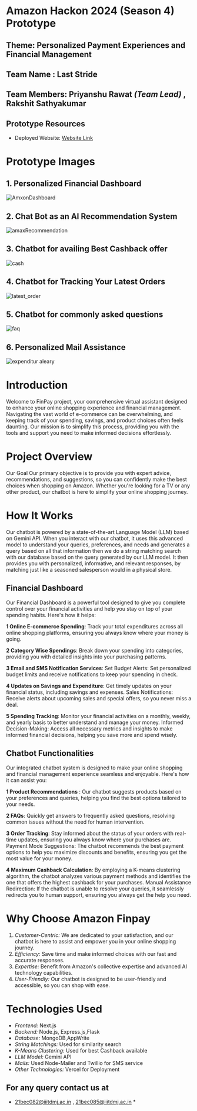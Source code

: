 # Amazon Hackon 2024 (Season 4) Prototype
## Theme: Personalized Payment Experiences and Financial Management
## Team Name : **Last Stride**
## Team Members:  Priyanshu Rawat *(Team Lead)* , Rakshit Sathyakumar

## Prototype Resources
- Deployed Website: [Website Link](https://fin-pay.vercel.app/)

# Prototype Images

## 1. Personalized Financial Dashboard
![AmxonDashboard](https://github.com/RakshitSathyakumar/FinPay/assets/114494873/64701045-875f-476c-92dd-ee80b3dc19e6)

## 2. Chat Bot as an AI Recommendation System
![amaxRecommendation](https://github.com/RakshitSathyakumar/FinPay/assets/114494873/af28c976-ad69-462d-8094-9ca7fce99ce7)

## 3. Chatbot for availing Best Cashback offer
![cash](https://github.com/RakshitSathyakumar/FinPay/assets/114494873/eb803f5a-7c4f-42ae-b916-26af8aeb7e56)

## 4. Chatbot for Tracking Your Latest Orders
![latest_order](https://github.com/RakshitSathyakumar/FinPay/assets/114494873/2aab7087-16a5-4c2b-b667-2168ede86b7a)

## 5. Chatbot for commonly asked questions
![faq](https://github.com/RakshitSathyakumar/FinPay/assets/114494873/8768c03a-f8b5-4fa3-99bd-0e0ab1890e5f)

## 6. Personalized Mail Assistance
![expenditur aleary](https://github.com/RakshitSathyakumar/FinPay/assets/114494873/fc695d8e-bce1-42cc-bf80-b5b0731ee40f)
     
  

# Introduction
Welcome to FinPay project, your comprehensive virtual assistant designed to enhance your online shopping experience and financial management. Navigating the vast world of e-commerce can be overwhelming, and keeping track of your spending, savings, and product choices often feels daunting. Our mission is to simplify this process, providing you with the tools and support you need to make informed decisions effortlessly.

# Project Overview
Our Goal
Our primary objective is to provide you with expert advice, recommendations, and suggestions, so you can confidently make the best choices when shopping on Amazon. Whether you're looking for a TV or any other product, our chatbot is here to simplify your online shopping journey.

# How It Works
Our chatbot is powered by a state-of-the-art Language Model (LLM) based on Gemini API. When you interact with our chatbot, it uses this advanced model to understand your queries, preferences, and needs and generates a query based on all that information then we do a string matching search with our database based on the query generated by our LLM model. It then provides you with personalized, informative, and relevant responses, by matching just like a seasoned salesperson would in a physical store.

## Financial Dashboard
Our Financial Dashboard is a powerful tool designed to give you complete control over your financial activities and help you stay on top of your spending habits. Here's how it helps:

**1 Online E-commerce Spending**: Track your total expenditures across all online shopping platforms, ensuring you always know where your money is going.

**2 Category Wise Spendings**: Break down your spending into categories, providing you with detailed insights into your purchasing patterns.

**3 Email and SMS Notification Services**:
Set Budget Alerts: Set personalized budget limits and receive notifications to keep your spending in check.

**4 Updates on Savings and Expenditure**: Get timely updates on your financial status, including savings and expenses.
Sales Notifications: Receive alerts about upcoming sales and special offers, so you never miss a deal.

**5 Spending Tracking**: Monitor your financial activities on a monthly, weekly, and yearly basis to better understand and manage your money.
Informed Decision-Making: Access all necessary metrics and insights to make informed financial decisions, helping you save more and spend wisely.

## Chatbot Functionalities

Our integrated chatbot system is designed to make your online shopping and financial management experience seamless and enjoyable. Here's how it can assist you:

**1 Product Recommendations** : Our chatbot suggests products based on your preferences and queries, helping you find the best options tailored to your needs.

**2 FAQs**: Quickly get answers to frequently asked questions, resolving common issues without the need for human intervention.

**3 Order Tracking**: Stay informed about the status of your orders with real-time updates, ensuring you always know where your purchases are.
Payment Mode Suggestions: The chatbot recommends the best payment options to help you maximize discounts and benefits, ensuring you get the most value for your money.

**4 Maximum Cashback Calculation**: By employing a K-means clustering algorithm, the chatbot analyzes various payment methods and identifies the one that offers the highest cashback for your purchases.
Manual Assistance Redirection: If the chatbot is unable to resolve your queries, it seamlessly redirects you to human support, ensuring you always get the help you need.


# Why Choose Amazon Finpay
1. *Customer-Centric:* We are dedicated to your satisfaction, and our chatbot is here to assist and empower you in your online shopping journey.
2. *Efficiency:* Save time and make informed choices with our fast and accurate responses.
3. *Expertise:* Benefit from Amazon's collective expertise and advanced AI technology capabilities.
4. *User-Friendly:* Our chatbot is designed to be user-friendly and accessible, so you can shop with ease.

# Technologies Used
- *Frontend:* Next.js
- *Backend:* Node.js, Express.js,Flask
- *Database:* MongoDB,AppWrite
- *String Matchings:* Used for similarity search
- *K-Means Clustering:* Used for best Cashback available
- *LLM Model:* Gemini API
- *Mails:* Used Node-Mailer and Twillio for SMS service 
- *Other Technologies:* Vercel for Deployment

## For any query contact us at
* 21bec082@iiitdmj.ac.in , 21bec085@iiitdmj.ac.in *



